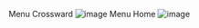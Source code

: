 Menu Crossward
![image](https://github.com/user-attachments/assets/3be8f6f2-8cab-4948-a581-c3994b2eff2c)
Menu Home
![image](https://github.com/user-attachments/assets/fe5492b3-2cc5-4966-a36d-20597ec0d861)
